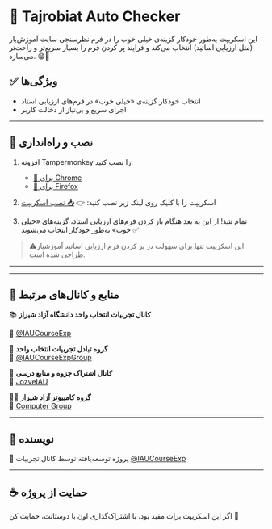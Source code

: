 # 🧠 Tajrobiat Auto Checker

این اسکریپت به‌طور خودکار گزینه‌ی خیلی خوب را در فرم‌ نظرسنجی سایت آموزش‌یار (مثل ارزیابی اساتید) انتخاب می‌کند و فرایند پر کردن فرم را بسیار سریع‌تر و راحت‌تر می‌سازد. 😁👊

## ✅ ویژگی‌ها

- انتخاب خودکار گزینه‌ی «خیلی خوب» در فرم‌های ارزیابی استاد
- اجرای سریع و بی‌نیاز از دخالت کاربر
---

## 🔧 نصب و راه‌اندازی

1. افزونه Tampermonkey را نصب کنید:
   - [🔗 برای Chrome](https://chrome.google.com/webstore/detail/dhdgffkkebhmkfjojejmpbldmpobfkfo)
   - [🔗 برای Firefox](https://addons.mozilla.org/en-US/firefox/addon/tampermonkey/)

2. اسکریپت را با کلیک روی لینک زیر نصب کنید:
   👉 [📥 نصب اسکریپت](https://raw.githubusercontent.com/IAUCourseExp/Tajrobiat-auto-checker/main/Tajrobiat-auto-checker.user.js)

3. تمام شد! از این به بعد هنگام باز کردن فرم‌های ارزیابی استاد، گزینه‌های «خیلی خوب» به‌طور خودکار انتخاب می‌شوند ✅

> ⚠️این اسکریپت تنها برای سهولت در پر کردن فرم‌ ارزیابی اساتید آموزشیار طراحی شده است.

---

---

## 📢 منابع و کانال‌های مرتبط

📚 **کانال تجربیات انتخاب واحد دانشگاه آزاد شیراز**  

🔗 [@IAUCourseExp](https://t.me/IAUCourseExp)

👥 **گروه تبادل تجربیات انتخاب واحد**  
💬 [@IAUCourseExpGroup](https://t.me/IAUCourseExpGroup)

📘 **کانال اشتراک جزوه و منابع درسی**  
🔗 [JozveIAU](https://t.me/jozveiau)

👨‍🏫 **گروه کامپیوتر آزاد شیراز**  
💬 [Computer Group](https://t.me/computeriaushz)

---

## 🤖 نویسنده

📌 پروژه توسعه‌یافته توسط کانال تجربیات [@IAUCourseExp](https://t.me/IAUCourseExp)

---

## ☕ حمایت از پروژه

اگر این اسکریپت برات مفید بود، با اشتراک‌گذاری اون با دوستانت، حمایت کن 💙
